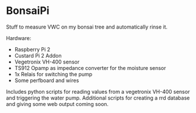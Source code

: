 # BonsaiPi
Stuff to measure VWC on my bonsai tree and automatically rinse it.

Hardware:
- Raspberry Pi 2
- Custard Pi 2 Addon
- Vegetronix VH-400 sensor
- TS912 Opamp as impedance converter for the moisture sensor
- 1x Relais for switching the pump
- Some perfboard and wires

Includes python scripts for reading values from a vegetronix VH-400 sensor and triggering the water pump.
Additional scripts for creating a rrd database and giving some web output coming soon.
